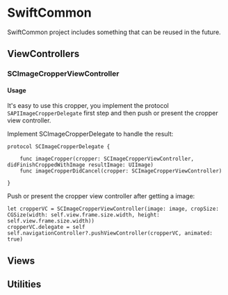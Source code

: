 # SwiftCommon
SwiftCommon project includes something that can be reused in the future.

## ViewControllers

### SCImageCropperViewController

#### Usage
It's easy to use this cropper, you implement the protocol `SAPIImageCropperDelegate` first step and then push or present the cropper view controller.

Implement SCImageCropperDelegate to handle the result:

	protocol SCImageCropperDelegate {
    
    	func imageCropper(cropper: SCImageCropperViewController, didFinishCroppedWithImage resultImage: UIImage)
    	func imageCropperDidCancel(cropper: SCImageCropperViewController)
    
	}
	
Push or present the cropper view controller after getting a image:
	
	let cropperVC = SCImageCropperViewController(image: image, cropSize: CGSize(width: self.view.frame.size.width, height: self.view.frame.size.width))
   	cropperVC.delegate = self
    self.navigationController?.pushViewController(cropperVC, animated: true)

## Views

## Utilities
